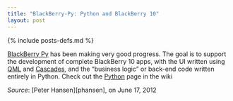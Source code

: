 ```yaml
---
title: "BlackBerry-Py: Python and BlackBerry 10"
layout: post
---
```

{% include posts-defs.md %}

[BlackBerry Py](../Python.html) has been making very good progress.  The goal is to support the
development of complete BlackBerry 10 apps, with the UI written using [QML](../QML.html) and
[Cascades](../Cascades.html),
and the “business logic” or back-end code written entirely in Python.  Check out the [Python](../Python.html)
page in the wiki

_Source_: [Peter Hansen][phansen], on June 17, 2012
